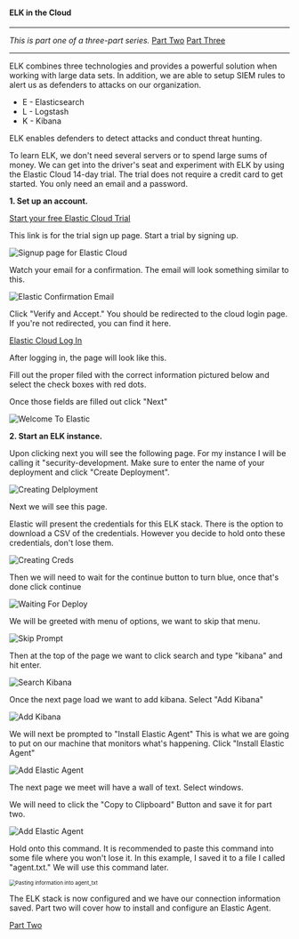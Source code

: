 #### ELK in the Cloud
---

*This is part one of a three-part series.*
	[Part Two](./elastic_agent.md "Elastic Agents")
	[Part Three](./sysmon_logs.md "Configuring Sysmon")

---

ELK combines three technologies and provides a powerful solution when working with large data sets.  In addition, we are able to setup SIEM rules to alert us as defenders to attacks on our organization.

* E - Elasticsearch
* L - Logstash
* K - Kibana

ELK enables defenders to detect attacks and conduct threat hunting.

To learn ELK, we don't need several servers or to spend large sums of money.  We can get into the driver's seat and experiment with ELK by using the Elastic Cloud 14-day trial.  The trial does not require a credit card to get started. You only need an email and a password.

**1. Set up an account.**

[Start your free Elastic Cloud Trial](https://cloud.elastic.co/registration?settings=eyJhbGciOiJIUzI1NiIsInR5cCI6IkpXVCJ9.eyJsZW5ndGgiOjE1MCwic2l6ZSI6NDA5NiwiZGVmYXVsdF9zaXplIjoxMDI0fQ.dS6xqdrcNBVkANlcS19AnsZmHVSqoPROLHprdeN-Qbc&source=education "https://cloud.elastic.co/registration?settings=eyJhbGciOiJIUzI1NiIsInR5cCI6IkpXVCJ9.eyJsZW5ndGgiOjE1MCwic2l6ZSI6NDA5NiwiZGVmYXVsdF9zaXplIjoxMDI0fQ.dS6xqdrcNBVkANlcS19AnsZmHVSqoPROLHprdeN-Qbc&source=education")


This link is for the trial sign up page. Start a trial by signing up.


![Signup page for Elastic Cloud](./images/cloud_signup.png)


Watch your email for a confirmation. The email will look something similar to this.


![Elastic Confirmation Email](./images/elastic_email.png)


Click "Verify and Accept."  You should be redirected to the cloud login page.  If you're not redirected, you can find it here.


[Elastic Cloud Log In](https://cloud.elastic.co/login "https://cloud.elastic.co/login")


After logging in, the page will look like this.

Fill out the proper filed with the correct information pictured below and select the check boxes with red dots.

Once those fields are filled out click "Next"

![Welcome To Elastic](./images/Capture1.PNG)

**2. Start an ELK instance.**

Upon clicking next you will see the following page. For my instance I will be calling it "security-development. Make sure to enter the name of your deployment and click "Create Deployment".

![Creating Delployment](./images/deployment2.PNG)

Next we will see this page.

Elastic will present the credentials for this ELK stack. There is the option to download a CSV of the credentials. However you decide to hold onto these credentials, don't lose them.

![Creating Creds](./images/creds3.PNG)

Then we will need to wait for the continue button to turn blue, once that's done click continue

![Waiting For Deploy](./images/waiting_for_deploy4.PNG)

We will be greeted with menu of options, we want to skip that menu.

![Skip Prompt](./images/skip_prompt5.PNG)

Then at the top of the page we want to click search and type "kibana" and hit enter.

![Search Kibana](./images/kibana_search6.PNG)

Once the next page load we want to add kibana. Select "Add Kibana"

![Add Kibana](./images/add_kibana7.PNG)

We will next be prompted to "Install Elastic Agent" This is what we are going to put on our machine that monitors what's happening. Click "Install Elastic Agent"

![Add Elastic Agent](./images/kibana_loading8.PNG)

The next page we meet will have a wall of text. Select windows.

We will need to click the "Copy to Clipboard" Button and save it for part two.

![Add Elastic Agent](./images/windows_kibana.PNG)

Hold onto this command.  It is recommended to paste this command into some file where you won't lose it. In this example, I saved it to a file I called "agent.txt."  We will use this command later.

<img src="./images/agent_txt.png" alt="Pasting information into agent_txt" style="zoom:67%;" />


The ELK stack is now configured and we have our connection information saved.
Part two will cover how to install and configure an Elastic Agent.

[Part Two](./elastic_agent.md "Elastic Agents")
